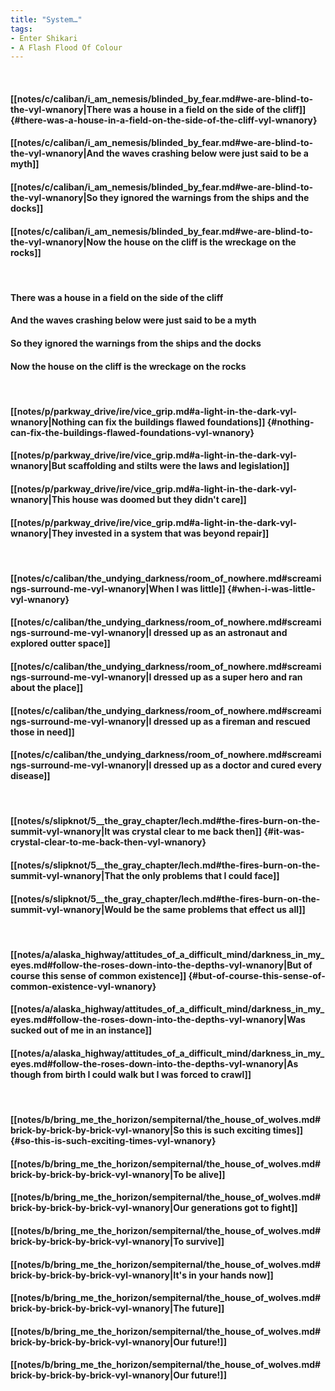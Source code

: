```yaml
---
title: "System…"
tags:
- Enter Shikari
- A Flash Flood Of Colour
---
```

&nbsp;
#### [[notes/c/caliban/i_am_nemesis/blinded_by_fear.md#we-are-blind-to-the-vyl-wnanory|There was a house in a field on the side of the cliff]] {#there-was-a-house-in-a-field-on-the-side-of-the-cliff-vyl-wnanory}
#### [[notes/c/caliban/i_am_nemesis/blinded_by_fear.md#we-are-blind-to-the-vyl-wnanory|And the waves crashing below were just said to be a myth]]
#### [[notes/c/caliban/i_am_nemesis/blinded_by_fear.md#we-are-blind-to-the-vyl-wnanory|So they ignored the warnings from the ships and the docks]]
#### [[notes/c/caliban/i_am_nemesis/blinded_by_fear.md#we-are-blind-to-the-vyl-wnanory|Now the house on the cliff is the wreckage on the rocks]]
&nbsp;
#### There was a house in a field on the side of the cliff
#### And the waves crashing below were just said to be a myth
#### So they ignored the warnings from the ships and the docks
#### Now the house on the cliff is the wreckage on the rocks
&nbsp;
#### [[notes/p/parkway_drive/ire/vice_grip.md#a-light-in-the-dark-vyl-wnanory|Nothing can fix the buildings flawed foundations]] {#nothing-can-fix-the-buildings-flawed-foundations-vyl-wnanory}
#### [[notes/p/parkway_drive/ire/vice_grip.md#a-light-in-the-dark-vyl-wnanory|But scaffolding and stilts were the laws and legislation]]
#### [[notes/p/parkway_drive/ire/vice_grip.md#a-light-in-the-dark-vyl-wnanory|This house was doomed but they didn't care]]
#### [[notes/p/parkway_drive/ire/vice_grip.md#a-light-in-the-dark-vyl-wnanory|They invested in a system that was beyond repair]]
&nbsp;
#### [[notes/c/caliban/the_undying_darkness/room_of_nowhere.md#screamings-surround-me-vyl-wnanory|When I was little]] {#when-i-was-little-vyl-wnanory}
#### [[notes/c/caliban/the_undying_darkness/room_of_nowhere.md#screamings-surround-me-vyl-wnanory|I dressed up as an astronaut and explored outter space]]
#### [[notes/c/caliban/the_undying_darkness/room_of_nowhere.md#screamings-surround-me-vyl-wnanory|I dressed up as a super hero and ran about the place]]
#### [[notes/c/caliban/the_undying_darkness/room_of_nowhere.md#screamings-surround-me-vyl-wnanory|I dressed up as a fireman and rescued those in need]]
#### [[notes/c/caliban/the_undying_darkness/room_of_nowhere.md#screamings-surround-me-vyl-wnanory|I dressed up as a doctor and cured every disease]]
&nbsp;
#### [[notes/s/slipknot/5__the_gray_chapter/lech.md#the-fires-burn-on-the-summit-vyl-wnanory|It was crystal clear to me back then]] {#it-was-crystal-clear-to-me-back-then-vyl-wnanory}
#### [[notes/s/slipknot/5__the_gray_chapter/lech.md#the-fires-burn-on-the-summit-vyl-wnanory|That the only problems that I could face]]
#### [[notes/s/slipknot/5__the_gray_chapter/lech.md#the-fires-burn-on-the-summit-vyl-wnanory|Would be the same problems that effect us all]]
&nbsp;
#### [[notes/a/alaska_highway/attitudes_of_a_difficult_mind/darkness_in_my_eyes.md#follow-the-roses-down-into-the-depths-vyl-wnanory|But of course this sense of common existence]] {#but-of-course-this-sense-of-common-existence-vyl-wnanory}
#### [[notes/a/alaska_highway/attitudes_of_a_difficult_mind/darkness_in_my_eyes.md#follow-the-roses-down-into-the-depths-vyl-wnanory|Was sucked out of me in an instance]]
#### [[notes/a/alaska_highway/attitudes_of_a_difficult_mind/darkness_in_my_eyes.md#follow-the-roses-down-into-the-depths-vyl-wnanory|As though from birth I could walk but I was forced to crawl]]
&nbsp;
#### [[notes/b/bring_me_the_horizon/sempiternal/the_house_of_wolves.md#brick-by-brick-by-brick-vyl-wnanory|So this is such exciting times]] {#so-this-is-such-exciting-times-vyl-wnanory}
#### [[notes/b/bring_me_the_horizon/sempiternal/the_house_of_wolves.md#brick-by-brick-by-brick-vyl-wnanory|To be alive]]
#### [[notes/b/bring_me_the_horizon/sempiternal/the_house_of_wolves.md#brick-by-brick-by-brick-vyl-wnanory|Our generations got to fight]]
#### [[notes/b/bring_me_the_horizon/sempiternal/the_house_of_wolves.md#brick-by-brick-by-brick-vyl-wnanory|To survive]]
#### [[notes/b/bring_me_the_horizon/sempiternal/the_house_of_wolves.md#brick-by-brick-by-brick-vyl-wnanory|It's in your hands now]]
#### [[notes/b/bring_me_the_horizon/sempiternal/the_house_of_wolves.md#brick-by-brick-by-brick-vyl-wnanory|The future]]
#### [[notes/b/bring_me_the_horizon/sempiternal/the_house_of_wolves.md#brick-by-brick-by-brick-vyl-wnanory|Our future!]]
#### [[notes/b/bring_me_the_horizon/sempiternal/the_house_of_wolves.md#brick-by-brick-by-brick-vyl-wnanory|Our future!]]
